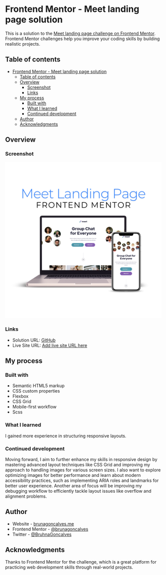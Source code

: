 # Frontend Mentor - Meet landing page solution

This is a solution to the [Meet landing page challenge on Frontend Mentor](https://www.frontendmentor.io/challenges/meet-landing-page-rbTDS6OUR). Frontend Mentor challenges help you improve your coding skills by building realistic projects.

## Table of contents

- [Frontend Mentor - Meet landing page solution](#frontend-mentor---meet-landing-page-solution)
  - [Table of contents](#table-of-contents)
  - [Overview](#overview)
    - [Screenshot](#screenshot)
    - [Links](#links)
  - [My process](#my-process)
    - [Built with](#built-with)
    - [What I learned](#what-i-learned)
    - [Continued development](#continued-development)
  - [Author](#author)
  - [Acknowledgments](#acknowledgments)

## Overview

### Screenshot

![](screens/screen.png)

### Links

- Solution URL: [GitHub](https://github.com/brunagoncalves/meet-landing-page)
- Live Site URL: [Add live site URL here](https://brunagoncalves.github.io/meet-landing-page/)

## My process

### Built with

- Semantic HTML5 markup
- CSS custom properties
- Flexbox
- CSS Grid
- Mobile-first workflow
- Scss

### What I learned

I gained more experience in structuring responsive layouts.

### Continued development

Moving forward, I aim to further enhance my skills in responsive design by mastering advanced layout techniques like CSS Grid and improving my approach to handling images for various screen sizes. I also want to explore optimizing images for better performance and learn about modern accessibility practices, such as implementing ARIA roles and landmarks for better user experience. Another area of focus will be improving my debugging workflow to efficiently tackle layout issues like overflow and alignment problems.

## Author

- Website - [brunagoncalves.me](https://brunagoncalves.me)
- Frontend Mentor - [@brunagoncalves](https://www.frontendmentor.io/profile/brunagoncalves)
- Twitter - [@BruhnaGoncalves](https://twitter.com/BruhnaGoncalves)

## Acknowledgments

Thanks to Frontend Mentor for the challenge, which is a great platform for practicing web development skills through real-world projects.
